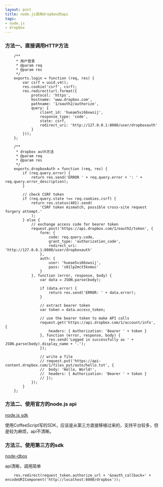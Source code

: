 ```yaml
---
layout: post
title: node.js调用dropbox的api
tags:
- node.js
- dropbox
---
```


### 方法一、直接调用HTTP方法

        /**
         * 用户登录
         * @param req
         * @param res
         */
        exports.login = function (req, res) {
            var csrf = uuid.v4();
            res.cookie('csrf', csrf);
            res.redirect(url.format({
                protocol: 'https',
                hostname: 'www.dropbox.com',
                pathname: '1/oauth2/authorize',
                query: {
                    client_id: 'hueae5vi66xwsij',
                    response_type: 'code',
                    state: csrf,
                    redirect_uri: 'http://127.0.0.1:8080/user/dropboxauth'
                }
            }));
        };

        /**
         * dropbox auth方法
         * @param req
         * @param res
         */
        exports.dropboxAuth = function (req, res) {
            if (req.query.error) {
                return res.send('ERROR ' + req.query.error + ': ' + req.query.error_description);
            }

            // check CSRF token
            if (req.query.state !== req.cookies.csrf) {
                return res.status(401).send(
                    'CSRF token mismatch, possible cross-site request forgery attempt.'
                );
            } else {
                // exchange access code for bearer token
                request.post('https://api.dropbox.com/1/oauth2/token', {
                    form: {
                        code: req.query.code,
                        grant_type: 'authorization_code',
                        redirect_uri: 'http://127.0.0.1:8080/user/dropboxauth'
                    },
                    auth: {
                        user: 'hueae5vi66xwsij',
                        pass: 's01lp2mct5kxmuc'
                    }
                }, function (error, response, body) {
                    var data = JSON.parse(body);

                    if (data.error) {
                        return res.send('ERROR: ' + data.error);
                    }

                    // extract bearer token
                    var token = data.access_token;

                    // use the bearer token to make API calls
                    request.get('https://api.dropbox.com/1/account/info', {
                        headers: { Authorization: 'Bearer ' + token }
                    }, function (error, response, body) {
                        res.send('Logged in successfully as ' + JSON.parse(body).display_name + '.');
                    });

                    // write a file
                    // request.put('https://api-content.dropbox.com/1/files_put/auto/hello.txt', {
                    //  body: 'Hello, World!',
                    //  headers: { Authorization: 'Bearer ' + token }
                    // });
                });
            }
        };

### 方法二、使用官方的node.js api
[node.js sdk](https://github.com/dropbox/dropbox-js)

使用CoffeeScript写的SDK，应该是从第三方直接移植过来的，支持平台较多，但是较为麻烦，api不清晰。

### 方法三、使用第三方的sdk
[node-dbox](https://github.com/sintaxi/node-dbox)

api清晰，调用简单

        res.redirect(request_token.authorize_url + '&oauth_callback=' + encodeURIComponent('http://localhost:8080/dropbox'));
